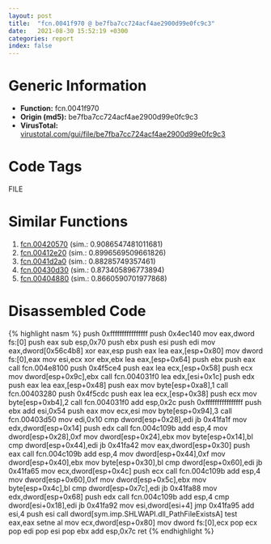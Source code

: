 ```yaml
---
layout: post
title:  "fcn.0041f970 @ be7fba7cc724acf4ae2900d99e0fc9c3"
date:   2021-08-30 15:52:19 +0300
categories: report
index: false
---
```


# Generic Information
- **Function:** fcn.0041f970
- **Origin (md5):** be7fba7cc724acf4ae2900d99e0fc9c3
- **VirusTotal:** [virustotal.com/gui/file/be7fba7cc724acf4ae2900d99e0fc9c3][virustotal_ref]

# Code Tags
<span class="tag" id="FILE">FILE</span>


# Similar Functions

1. [fcn.00420570][similar_1_ref] (sim.: 0.9086547481011681)
2. [fcn.00412e20][similar_2_ref] (sim.: 0.8996569509661826)
3. [fcn.0041d2a0][similar_3_ref] (sim.: 0.88285749357461)
4. [fcn.00430d30][similar_4_ref] (sim.: 0.873405896773894)
5. [fcn.00404880][similar_5_ref] (sim.: 0.8660590701977868)


# Disassembled Code

{% highlight nasm %}
push 0xffffffffffffffff
push 0x4ec140
mov eax,dword fs:[0]
push eax
sub esp,0x70
push ebx
push esi
push edi
mov eax,dword[0x56c4b8]
xor eax,esp
push eax
lea eax,[esp+0x80]
mov dword fs:[0],eax
mov esi,ecx
xor ebx,ebx
lea eax,[esp+0x64]
push ebx
push eax
call fcn.004e8100
push 0x4f5ce4
push eax
lea ecx,[esp+0x58]
push ecx
mov dword[esp+0x9c],ebx
call fcn.004031f0
lea edx,[esi+0x1c]
push edx
push eax
lea eax,[esp+0x48]
push eax
mov byte[esp+0xa8],1
call fcn.00403280
push 0x4f5cdc
push eax
lea ecx,[esp+0x38]
push ecx
mov byte[esp+0xb4],2
call fcn.004031f0
add esp,0x2c
push 0xffffffffffffffff
push ebx
add esi,0x54
push eax
mov ecx,esi
mov byte[esp+0x94],3
call fcn.00403d50
mov edi,0x10
cmp dword[esp+0x28],edi
jb 0x41fa1f
mov edx,dword[esp+0x14]
push edx
call fcn.004c109b
add esp,4
mov dword[esp+0x28],0xf
mov dword[esp+0x24],ebx
mov byte[esp+0x14],bl
cmp dword[esp+0x44],edi
jb 0x41fa42
mov eax,dword[esp+0x30]
push eax
call fcn.004c109b
add esp,4
mov dword[esp+0x44],0xf
mov dword[esp+0x40],ebx
mov byte[esp+0x30],bl
cmp dword[esp+0x60],edi
jb 0x41fa65
mov ecx,dword[esp+0x4c]
push ecx
call fcn.004c109b
add esp,4
mov dword[esp+0x60],0xf
mov dword[esp+0x5c],ebx
mov byte[esp+0x4c],bl
cmp dword[esp+0x7c],edi
jb 0x41fa88
mov edx,dword[esp+0x68]
push edx
call fcn.004c109b
add esp,4
cmp dword[esi+0x18],edi
jb 0x41fa92
mov esi,dword[esi+4]
jmp 0x41fa95
add esi,4
push esi
call dword[sym.imp.SHLWAPI.dll_PathFileExistsA]
test eax,eax
setne al
mov ecx,dword[esp+0x80]
mov dword fs:[0],ecx
pop ecx
pop edi
pop esi
pop ebx
add esp,0x7c
ret 
{% endhighlight %}


[similar_1_ref]: /report/fcn.00420570@be7fba7cc724acf4ae2900d99e0fc9c3
[similar_2_ref]: /report/fcn.00412e20@be7fba7cc724acf4ae2900d99e0fc9c3
[similar_3_ref]: /report/fcn.0041d2a0@be7fba7cc724acf4ae2900d99e0fc9c3
[similar_4_ref]: /report/fcn.00430d30@17d73cbafe6dd96dd6f2291fab06fbb5
[similar_5_ref]: /report/fcn.00404880@d59f9c4f445b9f980173dec064f55091
[virustotal_ref]: https://www.virustotal.com/gui/file/be7fba7cc724acf4ae2900d99e0fc9c3
